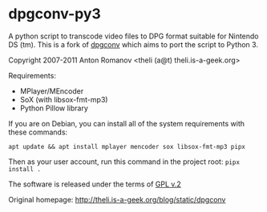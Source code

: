 # dpgconv-py3

A python script to transcode video files to DPG format suitable for Nintendo DS (tm).
This is a fork of [dpgconv](https://github.com/artm/dpgconv/) which aims to port the script to Python 3.

Copyright 2007-2011 Anton Romanov <theli (a@t) theli.is-a-geek.org>

Requirements:
- MPlayer/MEncoder
- SoX (with libsox-fmt-mp3)
- Python Pillow library

If you are on Debian, you can install all of the system requirements with these commands:

```
apt update && apt install mplayer mencoder sox libsox-fmt-mp3 pipx
```
Then as your user account, run this command in the project root: `pipx install .`

The software is released under the terms of 
[GPL v.2](http://www.gnu.org/licenses/gpl-2.0.html)

Original homepage: http://theli.is-a-geek.org/blog/static/dpgconv


